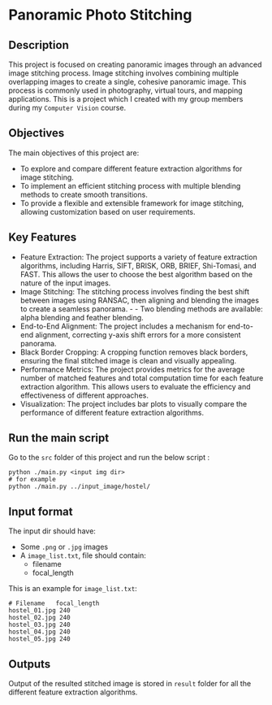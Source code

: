 # Panoramic Photo Stitching

## Description
This project is focused on creating panoramic images through an advanced image stitching process. Image stitching involves combining multiple overlapping images to create a single, cohesive panoramic image. This process is commonly used in photography, virtual tours, and mapping applications. This is a project which I created with my group members during my `Computer Vision` course. 

## Objectives
The main objectives of this project are:

- To explore and compare different feature extraction algorithms for image stitching.
- To implement an efficient stitching process with multiple blending methods to create smooth transitions.
- To provide a flexible and extensible framework for image stitching, allowing customization based on user requirements.

## Key Features
- Feature Extraction: The project supports a variety of feature extraction algorithms, including Harris, SIFT, BRISK, ORB, BRIEF, Shi-Tomasi, and FAST. This allows the user to choose the best algorithm based on the nature of the input images.
- Image Stitching: The stitching process involves finding the best shift between images using RANSAC, then aligning and blending the images to create a seamless panorama. - - Two blending methods are available: alpha blending and feather blending.
- End-to-End Alignment: The project includes a mechanism for end-to-end alignment, correcting y-axis shift errors for a more consistent panorama.
- Black Border Cropping: A cropping function removes black borders, ensuring the final stitched image is clean and visually appealing.
- Performance Metrics: The project provides metrics for the average number of matched features and total computation time for each feature extraction algorithm. This allows users to evaluate the efficiency and effectiveness of different approaches.
- Visualization: The project includes bar plots to visually compare the performance of different feature extraction algorithms.

## Run the main script
Go to the `src` folder of this project and run the below script :

    python ./main.py <input img dir>
    # for example
    python ./main.py ../input_image/hostel/


## Input format

The input dir should have:

- Some `.png` or `.jpg` images
- A `image_list.txt`, file should contain:
  - filename
  - focal_length

This is an example for `image_list.txt`:

```
# Filename   focal_length
hostel_01.jpg 240
hostel_02.jpg 240
hostel_03.jpg 240
hostel_04.jpg 240
hostel_05.jpg 240
```

## Outputs

Output of the resulted stitched image is stored in `result` folder for all the different feature extraction algorithms.

